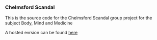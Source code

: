 ### Chelmsford Scandal

This is the source code for the Chelmsford Scandal group project for the subject Body, Mind and Medicine

A hosted evrsion can be found [here](https://aidenh96.github.io/chelmsfordscandal) 
